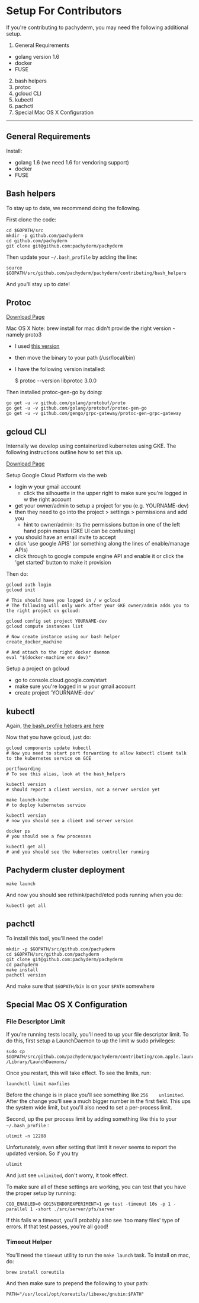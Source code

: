 # Setup For Contributors

If you're contributing to pachyderm, you may need the following additional setup.

1. General Requirements
  - golang version 1.6
  - docker
  - FUSE
2. bash helpers
3. protoc
4. gcloud CLI
5. kubectl
6. pachctl
7. Special Mac OS X Configuration

---

## General Requirements

Install:

- golang 1.6 (we need 1.6 for vendoring support)
- docker
- FUSE

## Bash helpers

To stay up to date, we recommend doing the following.

First clone the code:

    cd $GOPATH/src
    mkdir -p github.com/pachyderm
    cd github.com/pachyderm
    git clone git@github.com:pachyderm/pachyderm

Then update your `~/.bash_profile` by adding the line:

    source $GOPATH/src/github.com/pachyderm/pachyderm/contributing/bash_helpers

And you'll stay up to date!


## Protoc

[Download Page](https://github.com/google/protobuf/releases)

Mac OS X Note: brew install for mac didn't provide the right version - namely proto3

- I used [this version](https://github.com/google/protobuf/releases/download/v3.0.0-beta-2/protoc-3.0.0-beta-2-osx-x86_64.zip)
- then move the binary to your path (/usr/local/bin)
- I have the following version installed:

    $ protoc --version
    libprotoc 3.0.0

Then installed protoc-gen-go by doing:

    go get -u -v github.com/golang/protobuf/proto
    go get -u -v github.com/golang/protobuf/protoc-gen-go
    go get -u -v github.com/gengo/grpc-gateway/protoc-gen-grpc-gateway

## gcloud CLI

Internally we develop using containerized kubernetes using GKE. The following instructions outline how to set this up.

[Download Page](https://cloud.google.com/sdk/)

Setup Google Cloud Platform via the web

- login w your gmail account
  - click the silhouette in the upper right to make sure you're logged in w the right account
- get your owner/admin to setup a project for you (e.g. YOURNAME-dev)
- then they need to go into the project > settings > permissions and add you
  - hint to owner/admin: its the permissions button in one of the left hand popin menus (GKE UI can be confusing)
- you should have an email invite to accept
- click 'use google APIS' (or something along the lines of enable/manage APIs)
- click through to google compute engine API and enable it or click the 'get started' button to make it provision

Then do:

    gcloud auth login
    gcloud init

    # This should have you logged in / w gcloud
    # The following will only work after your GKE owner/admin adds you to the right project on gcloud:

    gcloud config set project YOURNAME-dev
    gcloud compute instances list

    # Now create instance using our bash helper
    create_docker_machine

    # And attach to the right docker daemon
    eval "$(docker-machine env dev)"

Setup a project on gcloud

- go to console.cloud.google.com/start
- make sure you're logged in w your gmail account
- create project 'YOURNAME-dev'

## kubectl

Again, [the bash_profile helpers are here](https://github.com/pachyderm/pachyderm/blob/master/contributing/bash_helpers)

Now that you have gcloud, just do:

    gcloud components update kubectl
    # Now you need to start port forwarding to allow kubectl client talk to the kubernetes service on GCE

    portfowarding
    # To see this alias, look at the bash_helpers

    kubectl version
    # should report a client version, not a server version yet

    make launch-kube
    # to deploy kubernetes service

    kubectl version
    # now you should see a client and server version

    docker ps
    # you should see a few processes
    
    kubectl get all
    # and you should see the kubernetes controller running

## Pachyderm cluster deployment

    make launch

And now you should see rethink/pachd/etcd pods running when you do:

    kubectl get all    


## pachctl

To install this tool, you'll need the code!

    mkdir -p $GOPATH/src/github.com/pachyderm
    cd $GOPATH/src/github.com/pachyderm
    git clone git@github.com:pachyderm/pachyderm
    cd pachyderm
    make install
    pachctl version

And make sure that `$GOPATH/bin` is on your `$PATH` somewhere


## Special Mac OS X Configuration

### File Descriptor Limit

If you're running tests locally, you'll need to up your file descriptor limit. To do this, first setup a LaunchDaemon to up the limit w sudo privileges:

    sudo cp $GOPATH/src/github.com/pachyderm/pachyderm/contributing/com.apple.launchd.limit.plist /Library/LaunchDaemons/

Once you restart, this will take effect. To see the limits, run:

    launchctl limit maxfiles

Before the change is in place you'll see something like `256    unlimited`. After the change you'll see a much bigger number in the first field. This ups the system wide limit, but you'll also need to set a per-process limit. 

Second, up the per process limit by adding something like this to your `~/.bash_profile` :

    ulimit -n 12288

Unfortunately, even after setting that limit it never seems to report the updated version. So if you try

    ulimit

And just see `unlimited`, don't worry, it took effect.

To make sure all of these settings are working, you can test that you have the proper setup by running:

    CGO_ENABLED=0 GO15VENDOREXPERIMENT=1 go test -timeout 10s -p 1 -parallel 1 -short ./src/server/pfs/server

If this fails w a timeout, you'll probably also see 'too many files' type of errors. If that test passes, you're all good!

### Timeout Helper

You'll need the `timeout` utility to run the `make launch` task. To install on mac, do:

    brew install coreutils

And then make sure to prepend the following to your path:

    PATH="/usr/local/opt/coreutils/libexec/gnubin:$PATH"

